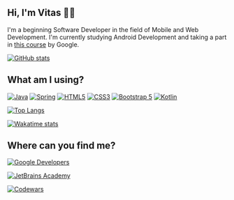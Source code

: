 ## Hi, I'm Vitas 👋🏻

I'm a beginning Software Developer in the field of Mobile and Web Development. I'm currently studying Android Development and taking a part in [this course](https://developer.android.com/courses/android-basics-kotlin/course) by Google.

[![GitHub stats](https://github-readme-stats.vercel.app/api?username=vitassalvantes&count_private=true&show_icons=true&theme=dark)](#)

## What am I using?

[![Java](https://img.shields.io/badge/JAVA-black?style=for-the-badge&logo=java)](https://www.oracle.com/java/)
[![Spring](https://img.shields.io/badge/SPRING-black?style=for-the-badge&logo=spring)](https://spring.io/)
[![HTML5](https://img.shields.io/badge/HTML5-black?style=for-the-badge&logo=html5)](https://html.spec.whatwg.org/multipage/)
[![CSS3](https://img.shields.io/badge/CSS3-black?style=for-the-badge&logo=css3)](https://www.w3.org/Style/CSS/Overview.en.html)
[![Bootstrap 5](https://img.shields.io/badge/BOOTSTRAP_5-black?style=for-the-badge&logo=bootstrap)](https://getbootstrap.com/)
[![Kotlin](https://img.shields.io/badge/KOTLIN-black?style=for-the-badge&logo=kotlin)](https://kotlinlang.org/)

[![Top Langs](https://github-readme-stats.vercel.app/api/top-langs/?username=vitassalvantes&hide=css&theme=dark)](#What-am-I-using?)

[![Wakatime stats](https://github-readme-stats.vercel.app/api/wakatime?username=VitasSalvantes&theme=dark)](https://wakatime.com/dashboard)

## Where can you find me?

[![Google Developers](https://img.shields.io/badge/GOOGLE_DEVELOPERS-black?style=for-the-badge&logo=android)](https://g.dev/vitas-salvantes)

[![JetBrains Academy](https://img.shields.io/badge/JETBRAINS_ACADEMY-black?style=for-the-badge&logo=jetbrains)](https://hyperskill.org/profile/123362511)

[![Codewars](https://www.codewars.com/users/VitasSalvantes/badges/small)](https://www.codewars.com/users/VitasSalvantes/stats)
